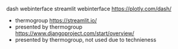 dash webinterface
streamlit webinterface
https://plotly.com/dash/
  - thermogroup
https://streamlit.io/
  - presented by thermogroup
https://www.djangoproject.com/start/overview/
  - presented by thermogroup, not used due to technieness
